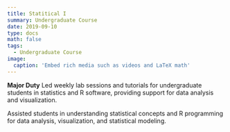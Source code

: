 ```yaml
---
title: Statitical I
summary: Undergraduate Course
date: 2019-09-10
type: docs
math: false
tags:
  - Undergraduate Course
image:
  caption: 'Embed rich media such as videos and LaTeX math'
---
```



**Major Duty**
Led weekly lab sessions and tutorials for undergraduate students in statistics and R software, providing support for data analysis and visualization. 

Assisted students in understanding statistical concepts and R programming for data analysis, visualization, and statistical modeling.


